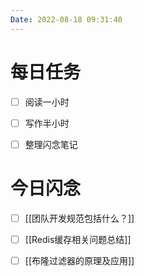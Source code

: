 ```yaml
---
Date: 2022-08-18 09:31:40
---
```


# 每日任务
- [ ] 阅读一小时
- [ ] 写作半小时
- [ ] 整理闪念笔记


# 今日闪念
- [ ] [[团队开发规范包括什么？]]
- [ ] [[Redis缓存相关问题总结]]
- [ ] [[布隆过滤器的原理及应用]]




